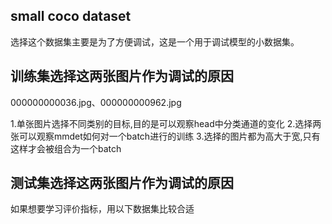 ## small coco dataset
选择这个数据集主要是为了方便调试，这是一个用于调试模型的小数据集。

## 训练集选择这两张图片作为调试的原因

000000000036.jpg、000000000962.jpg

1.单张图片选择不同类别的目标,目的是可以观察head中分类通道的变化
2.选择两张可以观察mmdet如何对一个batch进行的训练
3.选择的图片都为高大于宽,只有这样才会被组合为一个batch

## 测试集选择这两张图片作为调试的原因

如果想要学习评价指标，用以下数据集比较合适









